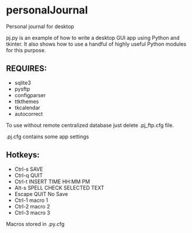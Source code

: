 # personalJournal
Personal journal for desktop 

pj.py is an example of how to write a desktop GUI app using Python and tkinter.
It also shows how to use a handful of highly useful Python modules for this purpose.

## REQUIRES:
- sqlite3
- pysftp
- configparser
- ttkthemes
- tkcalendar
- autocorrect

To use without remote centralized database
just delete .pj_ftp.cfg file.

.pj.cfg contains some app settings

## Hotkeys:
- Ctrl-s SAVE
- Ctrl-q QUIT
- Ctrl-t INSERT TIME HH:MM PM
- Alt-s SPELL CHECK SELECTED TEXT
- Escape QUIT No Save
- Ctrl-1 macro 1
- Ctrl-2 macro 2
- Ctrl-3 macro 3

Macros stored in .py.cfg



